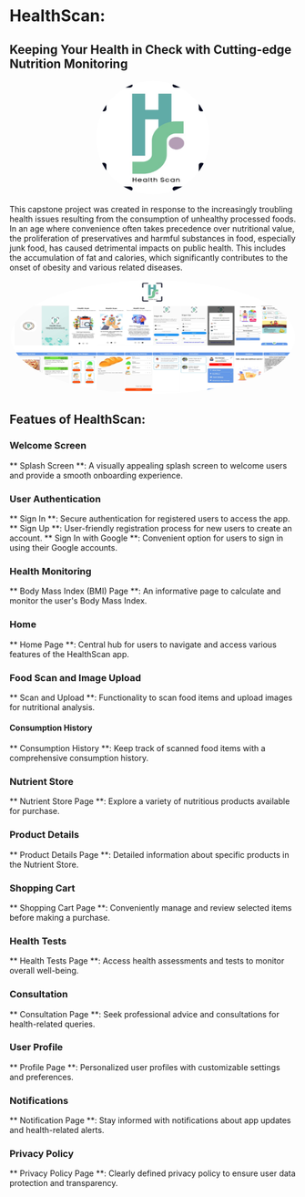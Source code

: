 # HealthScan:
## Keeping Your Health in Check with Cutting-edge Nutrition Monitoring

<p align="center">
  <img src="poto/icon_apps.png" alt="HealthScan Logo" style="border-radius: 50%; width: 200px; height: 200px;">
</p>

This capstone project was created in response to the increasingly troubling health issues resulting from the consumption of unhealthy processed foods. In an age where convenience often takes precedence over nutritional value, the proliferation of preservatives and harmful substances in food, especially junk food, has caused detrimental impacts on public health. This includes the accumulation of fat and calories, which significantly contributes to the onset of obesity and various related diseases.

<p align="center">
  <img src="poto/Full.png" alt="HealthScan Full" style="border-radius: 50%; width: 500px; height: 200px;">
</p>

## Featues of HealthScan:

### Welcome Screen
** Splash Screen **: A visually appealing splash screen to welcome users and provide a smooth onboarding experience.

### User Authentication
** Sign In **: Secure authentication for registered users to access the app.
** Sign Up **: User-friendly registration process for new users to create an account.
** Sign In with Google **: Convenient option for users to sign in using their Google accounts.

### Health Monitoring
** Body Mass Index (BMI) Page **: An informative page to calculate and monitor the user's Body Mass Index.

### Home
** Home Page **: Central hub for users to navigate and access various features of the HealthScan app.

### Food Scan and Image Upload
** Scan and Upload **: Functionality to scan food items and upload images for nutritional analysis.

#### Consumption History
** Consumption History **: Keep track of scanned food items with a comprehensive consumption history.

### Nutrient Store
** Nutrient Store Page **: Explore a variety of nutritious products available for purchase.

### Product Details
** Product Details Page **: Detailed information about specific products in the Nutrient Store.

### Shopping Cart
** Shopping Cart Page **: Conveniently manage and review selected items before making a purchase.

### Health Tests
** Health Tests Page **: Access health assessments and tests to monitor overall well-being.

### Consultation
** Consultation Page **: Seek professional advice and consultations for health-related queries.

### User Profile
** Profile Page **: Personalized user profiles with customizable settings and preferences.

### Notifications
** Notification Page **: Stay informed with notifications about app updates and health-related alerts.

### Privacy Policy
** Privacy Policy Page **: Clearly defined privacy policy to ensure user data protection and transparency.

